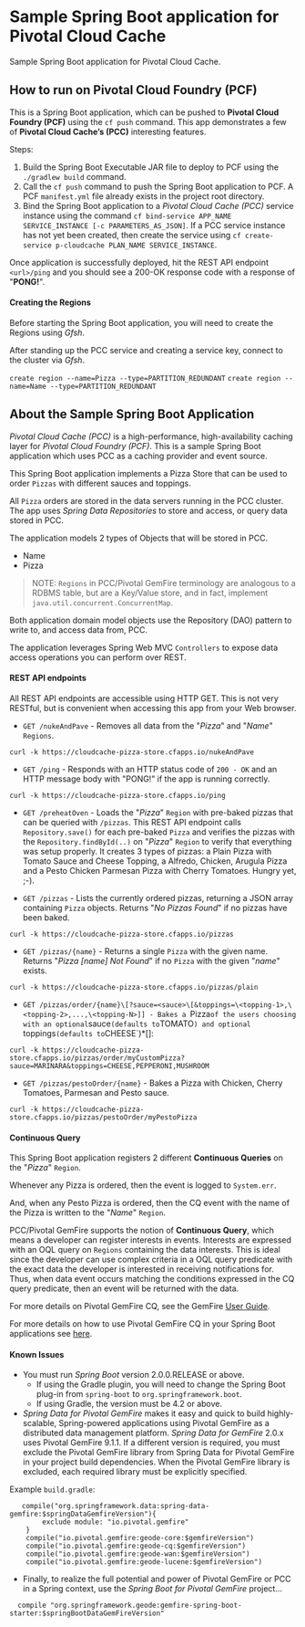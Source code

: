 # Sample Spring Boot application for Pivotal Cloud Cache

Sample Spring Boot application for Pivotal Cloud Cache.

## How to run on Pivotal Cloud Foundry (PCF)

This is a Spring Boot application, which can be pushed to **Pivotal Cloud Foundry (PCF)** using the `cf push` command.
This app demonstrates a few of **Pivotal Cloud Cache’s (PCC)** interesting features.

Steps:

1. Build the Spring Boot Executable JAR file to deploy to PCF using the `./gradlew build` command.
2. Call the `cf push` command to push the Spring Boot application to PCF. A PCF `manifest.yml` file already exists in the project root directory.
3. Bind the Spring Boot application to a *Pivotal Cloud Cache (PCC)* service instance using the command `cf bind-service APP_NAME SERVICE_INSTANCE [-c PARAMETERS_AS_JSON]`.
If a PCC service instance has not yet been created, then create the service using `cf create-service p-cloudcache PLAN_NAME SERVICE_INSTANCE`.

Once application is successfully deployed, hit the REST API endpoint `<url>/ping` and you should see a 200-OK response code with a response of "**PONG!**".

#### Creating the Regions

Before starting the Spring Boot application, you will need to create the Regions using _Gfsh_.

After standing up the PCC service and creating a service key, connect to the cluster via _Gfsh_.

`create region --name=Pizza --type=PARTITION_REDUNDANT`
`create region --name=Name --type=PARTITION_REDUNDANT`

## About the Sample Spring Boot Application

*Pivotal Cloud Cache (PCC)* is a high-performance, high-availability caching layer for *Pivotal Cloud Foundry (PCF)*.
This is a sample Spring Boot application which uses PCC as a caching provider and event source.

This Spring Boot application implements a Pizza Store that can be used to order `Pizzas` with different sauces and toppings.

All `Pizza` orders are stored in the data servers running in the PCC cluster. The app uses _Spring Data Repositories_ to store
and access, or query data stored in PCC.

The application models 2 types of Objects that will be stored in PCC.

 - Name
 - Pizza

> NOTE: `Regions` in PCC/Pivotal GemFire terminology are analogous to a RDBMS table,
but are a Key/Value store, and in fact, implement `java.util.concurrent.ConcurrentMap`.

Both application domain model objects use the Repository (DAO) pattern to write to,
and access data from, PCC.

The application leverages Spring Web MVC `Controllers` to expose data access operations
you can perform over REST.


#### REST API endpoints

All REST API endpoints are accessible using HTTP GET.  This is not very RESTful, but is convenient
when accessing this app from your Web browser.

 * `GET /nukeAndPave` - Removes all data from the "_Pizza_" and "_Name_" `Regions`.

 `curl -k https://cloudcache-pizza-store.cfapps.io/nukeAndPave`

 * `GET /ping` - Responds with an HTTP status code of `200 - OK` and an HTTP message body with "PONG!" if the app is running correctly.

 `curl -k https://cloudcache-pizza-store.cfapps.io/ping`

 * `GET /preheatOven` - Loads the "_Pizza_" `Region` with pre-baked pizzas that can be queried with `/pizzas`.
 This REST API endpoint calls `Repository.save()` for each pre-baked `Pizza` and verifies the pizzas
 with the `Repository.findById(..)` on "_Pizza_" `Region` to verify that everything was setup properly.
 It creates 3 types of pizzas: a Plain Pizza with Tomato Sauce and Cheese Topping, a Alfredo, Chicken, Arugula Pizza
 and a Pesto Chicken Parmesan Pizza with Cherry Tomatoes.  Hungry yet, ;-).

 * `GET /pizzas` - Lists the currently ordered pizzas, returning a JSON array containing `Pizza` objects.
 Returns "_No Pizzas Found_" if no pizzas have been baked.

 `curl -k https://cloudcache-pizza-store.cfapps.io/pizzas`

 * `GET /pizzas/{name}` - Returns a single `Pizza` with the given name.  Returns "_Pizza \[name\] Not Found_"
 if no `Pizza` with the given "_name_" exists.

 `curl -k https://cloudcache-pizza-store.cfapps.io/pizzas/plain`

 * `GET /pizzas/order/{name}\[?sauce=<sauce>\[&toppings=\<topping-1>,\<topping-2>,...,\<topping-N>]] - Bakes a `Pizza`
 of the users choosing with an optional `sauce` (defaults to `TOMATO`) and optional `toppings` (defaults to `CHEESE`)*[]:

 `curl -k https://cloudcache-pizza-store.cfapps.io/pizzas/order/myCustomPizza?sauce=MARINARA&toppings=CHEESE,PEPPERONI,MUSHROOM`

 * `GET /pizzas/pestoOrder/{name}` - Bakes a Pizza with Chicken, Cherry Tomatoes, Parmesan and Pesto sauce.

 `curl -k https://cloudcache-pizza-store.cfapps.io/pizzas/pestoOrder/myPestoPizza`

#### Continuous Query

This Spring Boot application registers 2 different **Continuous Queries** on the "_Pizza_" `Region`.

Whenever any Pizza is ordered, then the event is logged to `System.err`.

And, when any Pesto Pizza is ordered, then the CQ event with the name of the Pizza is written to the "_Name_" `Region`.

PCC/Pivotal GemFire supports the notion of **Continuous Query**, which means a developer can register interests in events.
Interests are expressed with an OQL query on `Regions` containing the data interests.  This is ideal since the developer
can use complex criteria in a OQL query predicate with the exact data the developer is interested in receiving notifications for.
Thus, when data event occurs matching the conditions expressed in the CQ query predicate, then an event will be returned with
the data.

For more details on Pivotal GemFire CQ, see the GemFire [User Guide](http://gemfire.docs.pivotal.io/95/geode/developing/continuous_querying/chapter_overview.html).

For more details on how to use Pivotal GemFire CQ in your Spring Boot applications see [here](https://docs.spring.io/spring-data/gemfire/docs/current/reference/html/#bootstrap-annotation-config-continuous-queries).

#### Known Issues

* You must run _Spring Boot_ version 2.0.0.RELEASE or above.
    * If using the Gradle plugin, you will need to change the Spring Boot plug-in from `spring-boot` to `org.springframework.boot`.
    * If using Gradle, the version must be 4.2 or above.
* _Spring Data for Pivotal GemFire_ makes it easy and quick to build highly-scalable, Spring-powered applications using Pivotal GemFire
as a distributed data management platform. _Spring Data for GemFire_ 2.0.x uses Pivotal GemFire 9.1.1. If a different version is required,
you must exclude the Pivotal GemFire library from Spring Data for Pivotal GemFire in your project build dependencies.
When the Pivotal GemFire library is excluded, each required library must be explicitly specified.

Example `build.gradle`:

```
   compile("org.springframework.data:spring-data-gemfire:$springDataGemfireVersion"){
        exclude module: "io.pivotal.gemfire"
    }
    compile("io.pivotal.gemfire:geode-core:$gemfireVersion")
    compile("io.pivotal.gemfire:geode-cq:$gemfireVersion")
    compile("io.pivotal.gemfire:geode-wan:$gemfireVersion")
    compile("io.pivotal.gemfire:geode-lucene:$gemfireVersion")

```

* Finally, to realize the full potential and power of Pivotal GemFire or PCC in a Spring context, use the _Spring Boot for Pivotal GemFire_
project...

```
  compile "org.springframework.geode:gemfire-spring-boot-starter:$springBootDataGemFireVersion"
```
